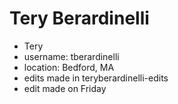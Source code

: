# Tery Berardinelli

* Tery
* username: tberardinelli
* location: Bedford, MA
* edits made in teryberardinelli-edits
* edit made on Friday
